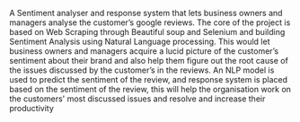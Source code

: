 A Sentiment analyser and response system that lets business owners and managers analyse 
the customer’s google reviews. The core of the project is based on Web Scraping through 
Beautiful soup and Selenium and building Sentiment Analysis using Natural Language 
processing. This would let business owners and managers acquire a lucid picture of the 
customer’s sentiment about their brand and also help them figure out the root cause of the 
issues discussed by the customer’s in the reviews. An NLP model is used to predict the 
sentiment of the review, and response system is placed based on the sentiment of the review, 
this will help the organisation work on the customers' most discussed issues and resolve and 
increase their productivity
